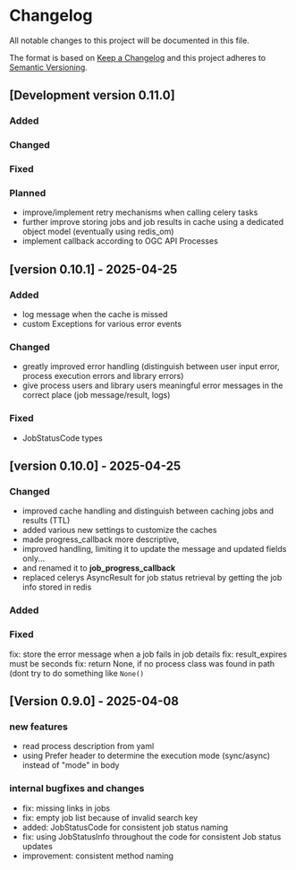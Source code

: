 # Changelog
All notable changes to this project will be documented in this file.

The format is based on [Keep a Changelog](http://keepachangelog.com/en/1.0.0/)
and this project adheres to [Semantic Versioning](http://semver.org/spec/v2.0.0.html).

## [Development version 0.11.0]

### Added

### Changed

### Fixed


### Planned
- improve/implement retry mechanisms when calling celery tasks
- further improve storing jobs and job results in cache using a dedicated object model (eventually using redis_om)
- implement callback according to OGC API Processes

## [version 0.10.1] - 2025-04-25

### Added
- log message when the cache is missed
- custom Exceptions for various error events

### Changed
- greatly improved error handling (distinguish between user input error, process execution errors and library errors) 
- give process users and library users meaningful error messages in the correct place (job message/result, logs)


### Fixed
- JobStatusCode types

## [version 0.10.0] - 2025-04-25

### Changed
- improved cache handling and distinguish between caching jobs and results (TTL)
- added various new settings to customize the caches
- made progress_callback more descriptive,
- improved handling, limiting it to update the message and updated fields only...
- and renamed it to **job_progress_callback**
- replaced celerys AsyncResult for job status retrieval by getting the job info stored in redis

### Added

### Fixed
fix: store the error message when a job fails in job details
fix: result_expires must be seconds
fix: return None, if no process class was found in path (dont try to do something like  `None()`

## [Version 0.9.0] - 2025-04-08

### new features
- read process description from yaml
- using Prefer header to determine the execution mode (sync/async) instead of "mode" in body
### internal bugfixes and changes
- fix: missing links in jobs
- fix: empty job list because of invalid search key
- added: JobStatusCode for consistent job status naming
- fix: using JobStatusInfo throughout the code for consistent Job status updates
- improvement: consistent method naming
